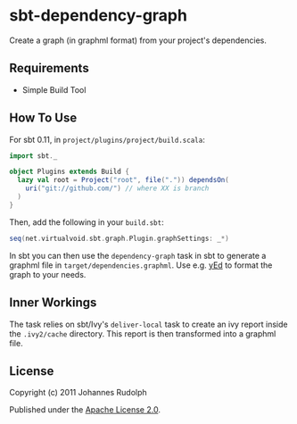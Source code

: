 sbt-dependency-graph
====================

Create a graph (in graphml format) from your project's dependencies.

Requirements
------------

* Simple Build Tool

How To Use
----------

For sbt 0.11, in `project/plugins/project/build.scala`:

```scala
import sbt._

object Plugins extends Build {
  lazy val root = Project("root", file(".")) dependsOn(
    uri("git://github.com/") // where XX is branch
  )
}
```

Then, add the following in your `build.sbt`:

```scala
seq(net.virtualvoid.sbt.graph.Plugin.graphSettings: _*)
```

In sbt you can then use the `dependency-graph` task in sbt to generate a graphml file
in `target/dependencies.graphml`. Use e.g. [yEd](http://www.yworks.com/en/products_yed_about.html)
to format the graph to your needs.


Inner Workings
--------------

The task relies on sbt/Ivy's `deliver-local` task to create an ivy report inside the `.ivy2/cache`
directory. This report is then transformed into a graphml file.

License
-------

Copyright (c) 2011 Johannes Rudolph

Published under the [Apache License 2.0](http://en.wikipedia.org/wiki/Apache_license).